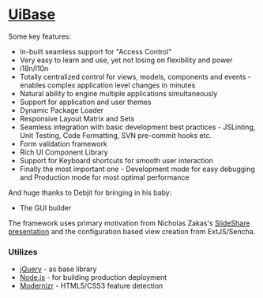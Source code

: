 # [UiBase](http://www.uibase.net)

Some key features:

- In-built seamless support for "Access Control"
- Very easy to learn and use, yet not losing on flexibility and power
- i18n/l10n
- Totally centralized control for views, models, components and events - enables complex application level changes in minutes
- Natural ability to engine multiple applications simultaneously
- Support for application and user themes
- Dynamic Package Loader
- Responsive Layout Matrix and Sets
- Seamless integration with basic development best practices - JSLinting, Unit Testing, Code Formatting, SVN pre-commit hooks etc.
- Form validation framework
- Rich UI Component Library
- Support for Keyboard shortcuts for smooth user interaction
- Finally the most important one - Development mode for easy debugging and Production mode for most optimal performance

And huge thanks to Debjit for bringing in his baby:
- The GUI builder

The framework uses primary motivation from Nicholas Zakas's [SlideShare presentation](http://www.slideshare.net/nzakas/scalable-javascript-application-architecture) and the configuration based view creation from ExtJS/Sencha.

### Utilizes
* [jQuery](http://www.jquery.com) - as base library
* [Node.js](http://nodejs.org) - for building production deployment
* [Modernizr](http://modernizr.com) - HTML5/CSS3 feature detection
